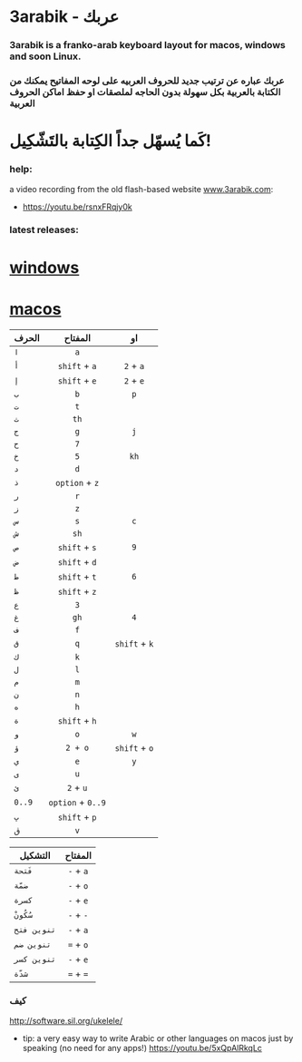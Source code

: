 # 3arabik - عربك

### 3arabik is a franko-arab keyboard layout for macos, windows and soon Linux.
### عربك عباره عن ترتيب جديد للحروف العربيه على لوحه المفاتيح يمكنك من الكتابة بالعربية بكل سهولة بدون الحاجه لملصقات او حفظ اماكن الحروف العربية
# كَما يُسهّل جداً الكِتابة بالتَشّكِيل!

### help:

a video recording from the old flash-based website www.3arabik.com:
- https://youtu.be/rsnxFRqjy0k

### latest releases:

# [windows](https://github.com/a7madgamal/3arabik/releases/download/v1.2.1/3arabik_win.zip)
# [macos](https://github.com/a7madgamal/3arabik/releases/download/v1.2.1/3arabik_mac.dmg)


| الحرف        | المفتاح           |  او
| ------------- |:-------------:|:-------------:|
| `ا` | `a`|  |
| `أ` | `shift` + `a` | `2` + `a` |
| `إ` | `shift` + `e` | `2` + `e` |
| `ب` | `b` | `p` |
| `ت` | `t` |  |
| `ث` | `th`|  |
| `ج` | `g` | `j` |
| `ح` | `7` |  |
| `خ` | `5` | `kh` |
| `د` | `d` |  |
| `ذ` | `option` + `z` |  |
| `ر` | `r` |  |
| `ز` | `z` |  |
| `س` | `s` | `c` |
| `ش` | `sh` |  |
| `ص` | `shift` + `s` | `9` |
| `ض` | `shift` + `d` |  |
| `ط` | `shift` + `t` | `6` |
| `ظ` | `shift` + `z` |  |
| `ع` | `3` |  |
| `غ` | `gh` | `4` |
| `ف` | `f` |  |
| `ق` | `q` | `shift` + `k` |
| `ك` | `k` |  |
| `ل` | `l` |  |
| `م` | `m` |  |
| `ن` | `n` |  |
| `ه` | `h` |  |
| `ة` | `shift` + `h` |  |
| `و` | `o` | `w` |
| `ؤ` | `2 + o` | `shift` + `o` |
| `ي` | `e` | `y` |
| `ى` | `u` |  |
| `ئ` | `2` + `u` |  |
| `0..9` | `option` + `0..9` |  |
| `پ` | `shift` + `p` |  |
| `ڨ` | `v` |  |


| التشكيل        | المفتاح           |
| ------------- |:-------------:|
|`فَتحة`| `-` + `a` |
|`ضمّة`| `-` + `o` |
|`كسرة`| `-` + `e` |
|`سُكُونْ`| `-` + `-` |
|`تنوين فتح`| `-` + `a` |
|`تنوين ضم`| `=` + `o` |
|`تنوين كسر`| `-` + `e` |
|`شدّة`| `=` + `=` |

### كيف
http://software.sil.org/ukelele/

- tip: a very easy way to write Arabic or other languages on macos just by speaking (no need for any apps!)
https://youtu.be/5xQpAlRkqLc
